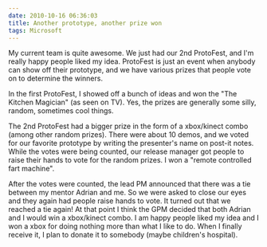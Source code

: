 ```yaml
---
date: 2010-10-16 06:36:03
title: Another prototype, another prize won
tags: Microsoft
---
```




My current team is quite awesome. We just had our 2nd ProtoFest, and I'm really happy people liked my idea. ProtoFest is just an event when anybody can show off their prototype, and we have various prizes that people vote on to determine the winners.

In the first ProtoFest, I showed off a bunch of ideas and won the "The Kitchen Magician" (as seen on TV). Yes, the prizes are generally some silly, random, sometimes cool things.

The 2nd ProtoFest had a bigger prize in the form of a xbox/kinect combo (among other random prizes). There were about 10 demos, and we voted for our favorite prototype by writing the presenter's name on post-it notes. While the votes were being counted, our release manager got people to raise their hands to vote for the random prizes. I won a "remote controlled fart machine".

After the votes were counted, the lead PM announced that there was a tie between my mentor Adrian and me. So we were asked to close our eyes and they again had people raise hands to vote. It turned out that we reached a tie again! At that point I think the GPM decided that both Adrian and I would win a xbox/kinect combo. I am happy people liked my idea and I won a xbox for doing nothing more than what I like to do. When I finally receive it, I plan to donate it to somebody (maybe children's hospital).


